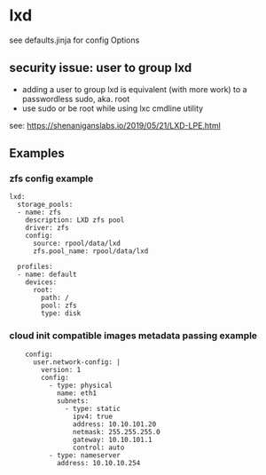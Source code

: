 # lxd

see defaults.jinja for config Options

## security issue: user to group lxd

+ adding a user to group lxd is equivalent (with more work) to a passwordless sudo, aka. root
+ use sudo or be root while using lxc cmdline utility

see: https://shenaniganslabs.io/2019/05/21/LXD-LPE.html


## Examples

### zfs config example

```
lxd:
  storage_pools:
  - name: zfs
    description: LXD zfs pool
    driver: zfs
    config:
      source: rpool/data/lxd
      zfs.pool_name: rpool/data/lxd

  profiles:
  - name: default
    devices:
      root:
        path: /
        pool: zfs
        type: disk
```

### cloud init compatible images metadata passing example
```
    config:
      user.network-config: |
        version: 1
        config:
          - type: physical
            name: eth1
            subnets:
              - type: static
                ipv4: true
                address: 10.10.101.20
                netmask: 255.255.255.0
                gateway: 10.10.101.1
                control: auto
          - type: nameserver
            address: 10.10.10.254
```
